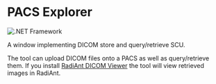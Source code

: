 # PACS Explorer

![.NET Framework](https://github.com/iberisoft/PacsExplorer/workflows/.NET%20Framework/badge.svg)

A window implementing DICOM store and query/retrieve SCU.

The tool can upload DICOM files onto a PACS as well as query/retrieve them. If you install [RadiAnt DICOM Viewer](https://www.radiantviewer.com/)
the tool will view retrieved images in RadiAnt.
